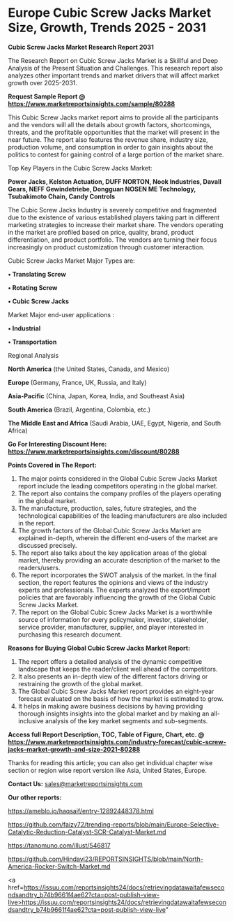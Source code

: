# Europe Cubic Screw Jacks Market Size, Growth, Trends 2025 - 2031

<strong>Cubic Screw Jacks Market Research Report 2031</strong>

The Research Report on Cubic Screw Jacks Market is a Skillful and Deep Analysis of the Present Situation and Challenges. This research report also analyzes other important trends and market drivers that will affect market growth over 2025-2031.

<strong>Request Sample Report @ <a href=https://www.marketreportsinsights.com/sample/80288>https://www.marketreportsinsights.com/sample/80288</a></strong>

This Cubic Screw Jacks market report aims to provide all the participants and the vendors will all the details about growth factors, shortcomings, threats, and the profitable opportunities that the market will present in the near future. The report also features the revenue share, industry size, production volume, and consumption in order to gain insights about the politics to contest for gaining control of a large portion of the market share.

Top Key Players in the Cubic Screw Jacks Market:

<strong>Power Jacks, Kelston Actuation, DUFF NORTON, Nook Industries, Davall Gears, NEFF Gewindetriebe, Dongguan NOSEN ME Technology, Tsubakimoto Chain, Candy Controls</strong>

The Cubic Screw Jacks Industry is severely competitive and fragmented due to the existence of various established players taking part in different marketing strategies to increase their market share. The vendors operating in the market are profiled based on price, quality, brand, product differentiation, and product portfolio. The vendors are turning their focus increasingly on product customization through customer interaction.

Cubic Screw Jacks Market Major Types are:

<strong>• Translating Screw

• Rotating Screw

• Cubic Screw Jacks</strong>

Market Major end-user applications :

<strong>• Industrial

• Transportation</strong>

Regional Analysis

</u><strong><b>North America</b></strong> (the United States, Canada, and Mexico)

<strong><b>Europe </b></strong>(Germany, France, UK, Russia, and Italy)

<strong><b>Asia-Pacific</b></strong> (China, Japan, Korea, India, and Southeast Asia)

<strong><b>South America</b></strong> (Brazil, Argentina, Colombia, etc.)

<strong><b>The Middle East and Africa</b></strong> (Saudi Arabia, UAE, Egypt, Nigeria, and South Africa)

<strong>Go For Interesting Discount Here: <a href=https://www.marketreportsinsights.com/discount/80288>https://www.marketreportsinsights.com/discount/80288</a></strong>

<strong>Points Covered in The Report:</strong>
<ol>
  <li>The major points considered in the Global Cubic Screw Jacks Market report include the leading competitors operating in the global market.</li>
  <li>The report also contains the company profiles of the players operating in the global market.</li>
  <li>The manufacture, production, sales, future strategies, and the technological capabilities of the leading manufacturers are also included in the report.</li>
  <li>The growth factors of the Global Cubic Screw Jacks Market are explained in-depth, wherein the different end-users of the market are discussed precisely.</li>
  <li>The report also talks about the key application areas of the global market, thereby providing an accurate description of the market to the readers/users.</li>
  <li>The report incorporates the SWOT analysis of the market. In the final section, the report features the opinions and views of the industry experts and professionals. The experts analyzed the export/import policies that are favorably influencing the growth of the Global Cubic Screw Jacks Market.</li>
  <li>The report on the Global Cubic Screw Jacks Market is a worthwhile source of information for every policymaker, investor, stakeholder, service provider, manufacturer, supplier, and player interested in purchasing this research document.</li>
</ol>
<strong>Reasons for Buying Global Cubic Screw Jacks Market Report:</strong>

<ol>
  <li>The report offers a detailed analysis of the dynamic competitive landscape that keeps the reader/client well ahead of the competitors.</li>
  <li>It also presents an in-depth view of the different factors driving or restraining the growth of the global market.</li>
  <li>The Global Cubic Screw Jacks Market report provides an eight-year forecast evaluated on the basis of how the market is estimated to grow.</li>
  <li>It helps in making aware business decisions by having providing thorough insights insights into the global market and by making an all-inclusive analysis of the key market segments and sub-segments.</li>
</ol>
<strong>Access full Report Description, TOC, Table of Figure, Chart, etc. @ <a href=https://www.marketreportsinsights.com/industry-forecast/cubic-screw-jacks-market-growth-and-size-2021-80288>https://www.marketreportsinsights.com/industry-forecast/cubic-screw-jacks-market-growth-and-size-2021-80288</a></strong>


Thanks for reading this article; you can also get individual chapter wise section or region wise report version like Asia, United States, Europe.

<strong>Contact Us:</strong>
sales@marketreportsinsights.com

<strong>Our other reports:</strong>

<a href=https://ameblo.jp/haqsaif/entry-12892448378.html>https://ameblo.jp/haqsaif/entry-12892448378.html</a>

<a href=https://github.com/faizy72/trending-reports/blob/main/Europe-Selective-Catalytic-Reduction-Catalyst-SCR-Catalyst-Market.md>https://github.com/faizy72/trending-reports/blob/main/Europe-Selective-Catalytic-Reduction-Catalyst-SCR-Catalyst-Market.md</a>

<a href=https://tanomuno.com/illust/546817>https://tanomuno.com/illust/546817</a>

<a href=https://github.com/Hindavi23/REPORTSINSIGHTS/blob/main/North-America-Rocker-Switch-Market.md>https://github.com/Hindavi23/REPORTSINSIGHTS/blob/main/North-America-Rocker-Switch-Market.md</a>

<a href=https://issuu.com/reportsinsights24/docs/retrievingdatawaitafewsecondsandtry_b74b9661f4ae62?cta=post-publish-view-live>https://issuu.com/reportsinsights24/docs/retrievingdatawaitafewsecondsandtry_b74b9661f4ae62?cta=post-publish-view-live</a>"

